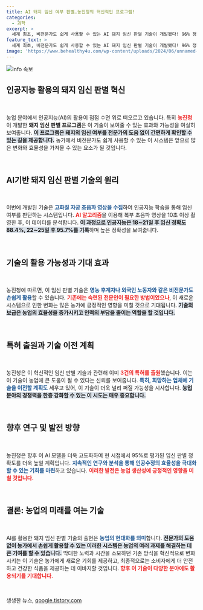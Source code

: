 ```yaml
---
title: AI 돼지 임신 여부 판별…농진청의 혁신적인 프로그램!
categories:
  - 과학
excerpt: >
  세계 최초, 비전문가도 쉽게 사용할 수 있는 AI 돼지 임신 판별 기술이 개발됐다! 96% 정확도로 신속한 임신 여부 확인이 가능해지며, 농가의 생산성이 획기적으로 향상될 전망. 클릭하여 자세한 내용을 확인하세요!
feature_text: >
  세계 최초, 비전문가도 쉽게 사용할 수 있는 AI 돼지 임신 판별 기술이 개발됐다! 96% 정확도로 신속한 임신 여부 확인이 가능해지며, 농가의 생산성이 획기적으로 향상될 전망. 클릭하여 자세한 내용을 확인하세요!
image: 'https://www.behealthy4u.com/wp-content/uploads/2024/06/unnamed-file.png'
---
```


<p><img src="https://www.behealthy4u.com/wp-content/uploads/2024/06/unnamed-file.png" alt="info 속보" /></p>

<h2 data-ke-size="size26">인공지능 활용의 돼지 임신 판별 혁신</h2>

<p data-ke-size="size16">&nbsp;</p>

<p>농업 분야에서 인공지능(AI)의 활용이 점점 수면 위로 떠오르고 있습니다. 특히 <b><span style="color: #ee2323;">농진청</span></b>이 개발한 <strong>돼지 임신 판별 프로그램</strong>은 이 기술이 보여줄 수 있는 효과와 가능성을 여실히 보여줍니다. <b><span style="background-color: #21538527;">이 프로그램은 돼지의 임신 여부를 전문가의 도움 없이 간편하게 확인할 수 있는 길을 제공합니다.</span></b> 농가에서 비전문가도 쉽게 사용할 수 있는 이 시스템은 앞으로 많은 변화와 효율성을 가져올 수 있는 요소가 될 것입니다.</p>

<p data-ke-size="size16">&nbsp;</p>

<h2 data-ke-size="size26">AI기반 돼지 임신 판별 기술의 원리</h2>

<p data-ke-size="size16">&nbsp;</p>

<p>이번에 개발된 기술은 <b><span style="color: #1a5490;">고화질 자궁 초음파 영상을 수집</span></b>하여 인공지능 학습을 통해 임신 여부를 판단하는 시스템입니다. <b><span style="color: #ee2323;">AI 알고리즘</span></b>을 이용해 복부 초음파 영상을 10초 이상 촬영한 후, 이 데이터를 분석합니다. <b><span style="background-color: #21538527;">이 과정으로 인공지능은 18∼21일 후 임신 정확도 88.4%, 22∼25일 후 95.7%를 기록</span></b>하며 높은 정확성을 보여줍니다. </p>

<p data-ke-size="size16">&nbsp;</p>

<h2 data-ke-size="size26">기술의 활용 가능성과 기대 효과</h2>

<p data-ke-size="size16">&nbsp;</p>

<p>농진청에 따르면, 이 임신 판별 기술은 <b><span style="color: #1a5490;">영농 후계자나 외국인 노동자와 같은 비전문가도 손쉽게 활용</span></b>할 수 있습니다. <b><span style="color: #ee2323;">기존에는 숙련된 전문인이 필요한 방법이었으나</span></b>, 이 새로운 시스템으로 인한 변화는 많은 농가에 긍정적인 영향을 미칠 것으로 기대됩니다. <b><span style="background-color: #21538527;">기술의 보급은 농업의 효율성을 증가시키고 인력의 부담을 줄이는 역할을 할 것입니다.</span></b></p>

<p data-ke-size="size16">&nbsp;</p>

<h2 data-ke-size="size26">특허 출원과 기술 이전 계획</h2>

<p data-ke-size="size16">&nbsp;</p>

<p>농진청은 이 혁신적인 임신 판별 기술과 관련해 이미 <b><span style="color: #ee2323;">3건의 특허를 출원</span></b>했습니다. 이는 이 기술이 농업에 큰 도움이 될 수 있다는 신뢰를 보여줍니다. <b><span style="color: #1a5490;">특히, 희망하는 업체에 기술을 이전할 계획도</span></b> 세우고 있어, 이 기술이 더욱 널리 퍼질 가능성을 시사합니다. <b><span style="background-color: #21538527;">농업 분야의 경쟁력을 한층 강화할 수 있는 이 시도는 매우 중요합니다.</span></b></p>

<p data-ke-size="size16">&nbsp;</p>

<h2 data-ke-size="size26">향후 연구 및 발전 방향</h2>

<p data-ke-size="size16">&nbsp;</p>

<p>농진청은 향후 이 AI 모델을 더욱 고도화하여 현 시점에서 95%로 평가된 임신 판별 정확도를 더욱 높일 계획입니다. <b><span style="color: #1a5490;">지속적인 연구와 분석을 통해 인공수정의 효율성을 극대화할 수 있는 기회를 마련</span></b>하고 있습니다. <b><span style="color: #ee2323;">이러한 발전은 농업 생산성에 긍정적인 영향을 미칠 것입니다.</span></b></p>

<p data-ke-size="size16">&nbsp;</p>

<h2 data-ke-size="size26">결론: 농업의 미래를 여는 기술</h2>

<p data-ke-size="size16">&nbsp;</p>

<p>AI를 활용한 돼지 임신 판별 기술의 출현은 <b><span style="color: #1a5490;">농업의 현대화를 의미</span></b>합니다. <b><span style="background-color: #21538527;">전문가의 도움 없이 농가에서 손쉽게 활용할 수 있는 이러한 시스템은 농업의 여러 과제를 해결하는 데 큰 기여를 할 수 있습니다.</span></b> 막대한 노력과 시간을 소모하던 기존 방식을 혁신적으로 변화시키는 이 기술은 농가에게 새로운 기회를 제공하고, 최종적으로는 소비자에게 더 안전하고 건강한 식품을 제공하는 데 이바지할 것입니다. <b><span style="color: #ee2323;">향후 이 기술이 다양한 분야에도 활용되기를 기대합니다.</span></b></p>

<p data-ke-size="size16">&nbsp;</p>
생생한 뉴스, <a href="https://qoogle.tistory.com" rel="dofollow">qoogle.tistory.com</a>


